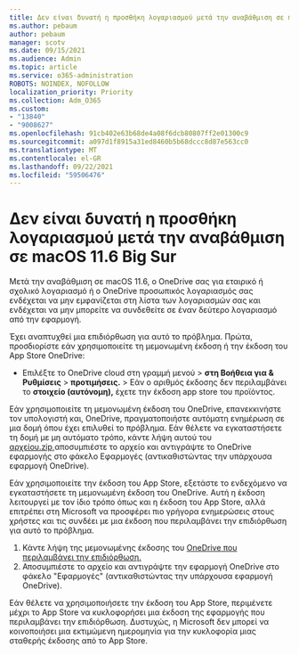 ```yaml
---
title: Δεν είναι δυνατή η προσθήκη λογαριασμού μετά την αναβάθμιση σε macOS 11.6 Big Sur
ms.author: pebaum
author: pebaum
manager: scotv
ms.date: 09/15/2021
ms.audience: Admin
ms.topic: article
ms.service: o365-administration
ROBOTS: NOINDEX, NOFOLLOW
localization_priority: Priority
ms.collection: Adm_O365
ms.custom:
- "13840"
- "9008627"
ms.openlocfilehash: 91cb402e63b68de4a08f6dcb80807ff2e01300c9
ms.sourcegitcommit: a097d1f8915a31ed8460b5b68dccc8d87e563cc0
ms.translationtype: MT
ms.contentlocale: el-GR
ms.lasthandoff: 09/22/2021
ms.locfileid: "59506476"
---
```

# <a name="unable-to-add-an-account-after-upgrading-to-macos-116-big-sur"></a>Δεν είναι δυνατή η προσθήκη λογαριασμού μετά την αναβάθμιση σε macOS 11.6 Big Sur

Μετά την αναβάθμιση σε macOS 11.6, ο OneDrive σας για εταιρικό ή σχολικό λογαριασμό ή ο OneDrive προσωπικός λογαριασμός σας ενδέχεται να μην εμφανίζεται στη λίστα των λογαριασμών σας και ενδέχεται να μην μπορείτε να συνδεθείτε σε έναν δεύτερο λογαριασμό από την εφαρμογή.

Έχει αναπτυχθεί μια επιδιόρθωση για αυτό το πρόβλημα. Πρώτα, προσδιορίστε εάν χρησιμοποιείτε τη μεμονωμένη έκδοση ή την έκδοση του App Store OneDrive:

- Επιλέξτε το OneDrive cloud στη γραμμή μενού > **στη Βοήθεια για & Ρυθμίσεις**  >  **προτιμήσεις.**  >   Εάν ο αριθμός έκδοσης δεν περιλαμβάνει το **στοιχείο (αυτόνομη),** έχετε την έκδοση app store του προϊόντος.

Εάν χρησιμοποιείτε τη μεμονωμένη έκδοση του OneDrive, επανεκκινήστε τον υπολογιστή και, OneDrive, πραγματοποιήστε αυτόματη ενημέρωση σε μια δομή όπου έχει επιλυθεί το πρόβλημα. Εάν θέλετε να εγκαταστήσετε τη δομή με μη αυτόματο τρόπο, κάντε λήψη αυτού του [αρχείου.zip,](https://oneclient.sfx.ms/Mac/Prod/21.170.0822.0003/OneDrive.zip)αποσυμπιέστε το αρχείο και αντιγράψτε το OneDrive εφαρμογής στο φάκελο Εφαρμογές (αντικαθιστώντας την υπάρχουσα εφαρμογή OneDrive).

Εάν χρησιμοποιείτε την έκδοση του App Store, εξετάστε το ενδεχόμενο να εγκαταστήσετε τη μεμονωμένη έκδοση του OneDrive. Αυτή η έκδοση λειτουργεί με τον ίδιο τρόπο όπως και η έκδοση του App Store, αλλά επιτρέπει στη Microsoft να προσφέρει πιο γρήγορα ενημερώσεις στους χρήστες και τις συνδέει με μια έκδοση που περιλαμβάνει την επιδιόρθωση για αυτό το πρόβλημα.

1. Κάντε λήψη της μεμονωμένης έκδοσης του [OneDrive που περιλαμβάνει την επιδιόρθωση.](https://oneclient.sfx.ms/Mac/Prod/21.170.0822.0003/OneDrive.zip)
2. Αποσυμπιέστε το αρχείο και αντιγράψτε την εφαρμογή OneDrive στο φάκελο "Εφαρμογές" (αντικαθιστώντας την υπάρχουσα εφαρμογή OneDrive).

Εάν θέλετε να χρησιμοποιήσετε την έκδοση του App Store, περιμένετε μέχρι το App Store να κυκλοφορήσει μια έκδοση της εφαρμογής που περιλαμβάνει την επιδιόρθωση. Δυστυχώς, η Microsoft δεν μπορεί να κοινοποιήσει μια εκτιμώμενη ημερομηνία για την κυκλοφορία μιας σταθερής έκδοσης από το App Store.


